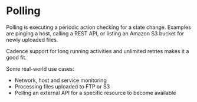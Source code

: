 # Polling

Polling is executing a periodic action checking for a state change. Examples are pinging a host, calling a REST API, or listing an Amazon S3 bucket for newly uploaded files.

Cadence support for long running activities and unlimited retries makes it a good fit.

Some real-world use cases:

* Network, host and service monitoring
* Processing files uploaded to FTP or S3
* Polling an external API for a specific resource to become available
